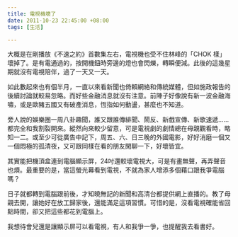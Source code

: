 ```yaml
---
title: 電視機壞了
date: 2011-10-23 22:45:00 +08:00
tags: [生活]

---
```


大概是在剛播放《不速之約》首數集左右，電視機也受不住林峰的「CHOK 樣」壞掉了。是有電通過的，按開機鈕時旁邊的燈也會閃爍，轉瞬便減。此後的這幾星期就沒有電視陪伴，過了一天又一天。  
  
如此數起來也有個半月，一直以來看新聞也倚賴網絡和傳統媒體，但如施政報告的後續討論就較易忽略。而好些金融消息就沒有注意。前陣子好像說有新一波金融海嘯，或是歐豬五國又有破產消息，恆指如何動盪，甚麼也不知道。  
  
旁人說的娛樂圈一周八卦趣聞，誰又跟誰傳緋聞、鬧反、新戲宣傳、新歌速遞……都完全和我割裂開來。縱然向來較少留意，可是電視劇的劇情總在母親觀看時，略知一二。或至少可從廣告中記下，周五、六、日三晚的外國電影，好好消磨一個又一個悶極的孤清夜，又可跟同樣在看的朋友閑聊一下，好壞皆宜。  
  
其實能把機頂盒連到電腦顯示屏，24吋還較壞電視大，可是有畫無聲，再弄聲音也煩。最重要的是，當這螢光幕看到電視，不就為家人增添多個藉口跟我爭電腦嗎？  
  
日子就都轉到電腦跟前後，才知曉無記的新聞和高清台都提供網上直播的。教了母親去開，讓她好在放工歸家後，還能滿足這項習慣。可惜的是，沒看電視確能省回點時間，卻又把這些都花到電腦上。  
  
我想待會兒還是讓顯示屏可以看電視，有人和我爭一爭，也提醒我去看書好。
